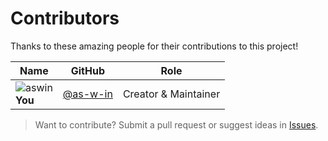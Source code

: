 # Contributors

Thanks to these amazing people for their contributions to this project!

| Name | GitHub | Role |
|------|--------|------|
| ![aswin](https://avatars.githubusercontent.com/YOUR_USERNAME) <br> **You** | [@as-w-in](https://github.com/YOUR_USERNAME) | Creator & Maintainer |

> Want to contribute? Submit a pull request or suggest ideas in [Issues](../../issues).